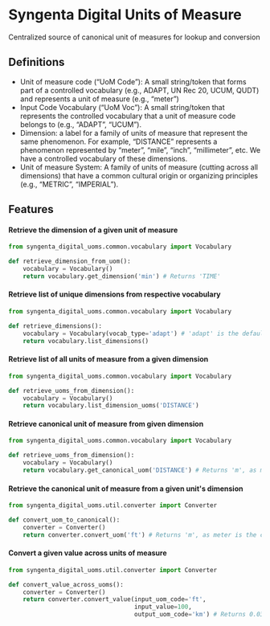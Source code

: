 # Syngenta Digital Units of Measure
Centralized source of canonical unit of measures for lookup and conversion

## Definitions
  * Unit of measure code (“UoM Code”): A small string/token that forms part of a controlled vocabulary (e.g., ADAPT, UN Rec 20, UCUM, QUDT) and represents a unit of measure (e.g., “meter”) 
  * Input Code Vocabulary (“UoM Voc”): A small string/token that represents the controlled vocabulary that a unit of measure code belongs to (e.g., “ADAPT”, “UCUM”).
  * Dimension: a label for a family of units of measure that represent the same phenomenon. For example, “DISTANCE” represents a phenomenon represented by “meter”, “mile”, “inch”, “millimeter”, etc. We have a controlled vocabulary of these dimensions.
  * Unit of measure System: A family of units of measure (cutting across all dimensions) that have a common cultural origin or organizing principles (e.g., “METRIC”, “IMPERIAL”).

## Features

#### Retrieve the dimension of a given unit of measure
```python
from syngenta_digital_uoms.common.vocabulary import Vocabulary

def retrieve_dimension_from_uom():
    vocabulary = Vocabulary()
    return vocabulary.get_dimension('min') # Returns 'TIME'
```

#### Retrieve list of unique dimensions from respective vocabulary
```python
from syngenta_digital_uoms.common.vocabulary import Vocabulary

def retrieve_dimensions():
    vocabulary = Vocabulary(vocab_type='adapt') # 'adapt' is the default vocabulary type
    return vocabulary.list_dimensions()
```

#### Retrieve list of all units of measure from a given dimension
```python
from syngenta_digital_uoms.common.vocabulary import Vocabulary

def retrieve_uoms_from_dimension():
    vocabulary = Vocabulary()
    return vocabulary.list_dimension_uoms('DISTANCE')
```

#### Retrieve canonical unit of measure from given dimension
```python
from syngenta_digital_uoms.common.vocabulary import Vocabulary

def retrieve_uoms_from_dimension():
    vocabulary = Vocabulary()
    return vocabulary.get_canonical_uom('DISTANCE') # Returns 'm', as meter is the canonical unit of the DISTANCE dimension.
```

  
#### Retrieve the canonical unit of measure from a given unit's dimension
```python
from syngenta_digital_uoms.util.converter import Converter

def convert_uom_to_canonical():
    converter = Converter()
    return converter.convert_uom('ft') # Returns 'm', as meter is the canonical unit of the DISTANCE dimension.
```

#### Convert a given value across units of measure
```python
from syngenta_digital_uoms.util.converter import Converter

def convert_value_across_uoms():
    converter = Converter()
    return converter.convert_value(input_uom_code='ft',
                                   input_value=100,
                                   output_uom_code='km') # Returns 0.03048, as 100 feet is equivalent to 0.03048 kilometers.
```

